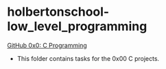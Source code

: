 # holbertonschool-low_level_programming
[GitHub 0x0: C Programming](https://github.com/Jilroge7/holbertonschool-low_level_programming.git)

* This folder contains tasks for the 0x00 C projects. 
